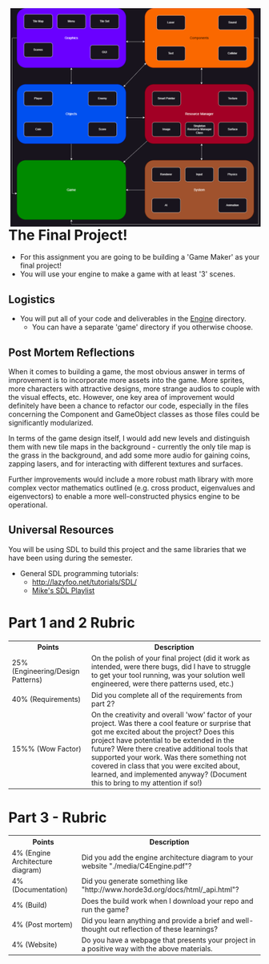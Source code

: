 <img align="right" width="500px" src="./media/engine_architecture.png">

# The Final Project!

- For this assignment you are going to be building a 'Game Maker' as your final project! 
- You will use your engine to make a game with at least '3' scenes.

## Logistics

- You will put all of your code and deliverables in the [Engine](./Engine) directory.
	- You can have a separate 'game' directory if you otherwise choose.
<!-- NOTE:  This semester you will be completing the project yourself.
- You will be working on this assignment as a team on your choice (or a combination) of the Mac, Linux, or Windows Operating Sytstem.
- Make sure everyone has a way to work on this codebase, with a common set of tools.
- Everyone should make code contributions to the repository (i.e. everyone should have some commits in the project log)

## Team

Team Name: *Trench Residents*

Update your Team member Names here (Up to 4).

1. Peter Messina
2. Nawal Naz Tareque
3. Denny Zhang
4. Eric Mai
-->

## Post Mortem Reflections

When it comes to building a game, the most obvious answer in terms of improvement is to incorporate more assets into the game. More sprites, more characters with attractive designs, more strange audios to couple with the visual effects, etc. However, one key area of improvement would definitely have been a chance to refactor our code, especially in the files concerning the Component and GameObject classes as those files could be significantly modularized. 

In terms of the game design itself, I would add new levels and distinguish them with new tile maps in the background - currently the only tile map is the grass in the background, and add some more audio for gaining coins, zapping lasers, and for interacting with different textures and surfaces. 

Further improvements would include a more robust math library with more complex vector mathematics outlined (e.g. cross product, eigenvalues and eigenvectors) to enable a more well-constructed physics engine to be operational. 

## Universal Resources

You will be using SDL to build this project and the same libraries that we have been using during the semester.

* General SDL programming tutorials: 
  * http://lazyfoo.net/tutorials/SDL/
  * [Mike's SDL Playlist](https://www.youtube.com/playlist?list=PLvv0ScY6vfd-p1gSnbQhY7vMe2rng0IL0)

# Part 1 and 2 Rubric
   
<table>
  <tbody>
    <tr>
      <th>Points</th>
      <th align="center">Description</th>
    </tr>	  
    <tr>
      <td>25% (Engineering/Design Patterns)</td>
      <td align="left">On the polish of your final project (did it work as intended, were there bugs, did I have to struggle to get your tool running, was your solution well engineered, were there patterns used, etc.)</td>
    </tr>
    <tr>
      <td>40%  (Requirements)</td>
      <td align="left">Did you complete all of the requirements from part 2?</td>
    </tr>
    <tr>
      <td>15%% (Wow Factor)</td>
      <td align="left">On the creativity and overall 'wow' factor of your project. Was there a cool feature or surprise that got me excited about the project? Does this project have potential to be extended in the future? Were there creative additional tools that supported your work. Was there something not covered in class that you were excited about, learned, and implemented anyway? (Document this to bring to my attention if so!)</td>
    </tr>
  </tbody>
</table>

# Part 3 - Rubric

<table>
  <tbody>
    <tr>
      <th>Points</th>
      <th align="center">Description</th>
    </tr>
    <tr>
      <td>4% (Engine Architecture diagram)</td>
      <td align="left">Did you add the engine architecture diagram to your website "./media/C4Engine.pdf"?</td>
    </tr>   	  
    <tr>
      <td>4% (Documentation)</td>
      <td align="left">Did you generate something like "http://www.horde3d.org/docs/html/_api.html"?</td>
    </tr>    
    <tr>
      <td>4% (Build)</td>
      <td align="left">Does the build work when I download your repo and run the game?</td>
    </tr>
    <tr>
      <td>4% (Post mortem)</td>
      <td align="left">Did you learn anything and provide a brief and well-thought out reflection of these learnings?</td>
    </tr>
    <tr>
      <td>4% (Website)</td>
      <td align="left">Do you have a webpage that presents your project in a positive way with the above materials.</td>
    </tr>
  </tbody>
</table>
